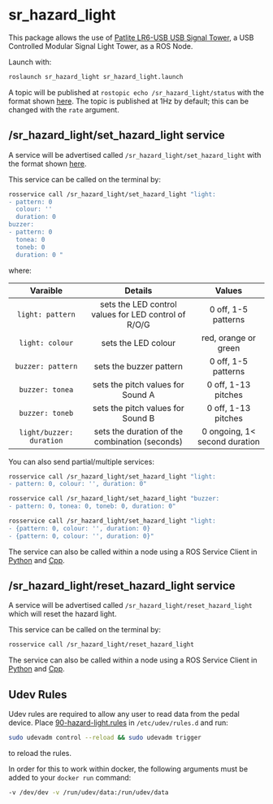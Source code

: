 # sr_hazard_light

This package allows the use of [Patlite LR6-USB USB Signal Tower](https://www.patlite.com/product/detail0000000689.html), a USB Controlled Modular Signal Light Tower, as a ROS Node.

Launch with:
```bash
roslaunch sr_hazard_light sr_hazard_light.launch
```

A topic will be published at `rostopic echo /sr_hazard_light/status` with the format shown [here](msg/Status.msg). The topic is published at 1Hz by default; this can be changed with the `rate` argument.

## /sr_hazard_light/set_hazard_light service

A service will be advertised called `/sr_hazard_light/set_hazard_light` with the format shown [here](srv/SetHazardLight.srv).

This service can be called on the terminal by: 

```bash 
rosservice call /sr_hazard_light/set_hazard_light "light:
- pattern: 0                                             
  colour: ''                                           
  duration: 0
buzzer:
- pattern: 0
  tonea: 0                                         
  toneb: 0
  duration: 0 "
```
where:

| Varaible | Details | Values |
| :-------------:|:-------------:|:-------------:|
| `light: pattern`| sets the LED control values for LED control of R/O/G | 0 off, 1-5 patterns |
| `light: colour` | sets the LED colour | red, orange or green         |
| `buzzer: pattern`  | sets the buzzer pattern  | 0 off, 1-5 patterns |
| `buzzer: tonea` | sets the pitch values for Sound A | 0 off, 1-13 pitches |
| `buzzer: toneb` | sets the pitch values for Sound B | 0 off, 1-13 pitches |
| `light/buzzer: duration`     | sets the duration of the combination (seconds) | 0 ongoing, 1< second duration  |

You can also send partial/multiple services:
```bash
rosservice call /sr_hazard_light/set_hazard_light "light:
- pattern: 0, colour: '', duration: 0"

rosservice call /sr_hazard_light/set_hazard_light "buzzer:
- pattern: 0, tonea: 0, toneb: 0, duration: 0"

rosservice call /sr_hazard_light/set_hazard_light "light:
- {pattern: 0, colour: '', duration: 0}
- {pattern: 0, colour: '', duration: 0}"
```

The service can also be called within a node using a ROS Service Client in [Python](http://wiki.ros.org/ROS/Tutorials/WritingServiceClient%28python%29) and [Cpp](http://wiki.ros.org/ROS/Tutorials/WritingServiceClient%28c%2B%2B%29).

## /sr_hazard_light/reset_hazard_light service

A service will be advertised called `/sr_hazard_light/reset_hazard_light` which will reset the hazard light.

This service can be called on the terminal by: 

```bash
rosservice call /sr_hazard_light/reset_hazard_light 
```

The service can also be called within a node using a ROS Service Client in [Python](http://wiki.ros.org/ROS/Tutorials/WritingServiceClient%28python%29) and [Cpp](http://wiki.ros.org/ROS/Tutorials/WritingServiceClient%28c%2B%2B%29).

## Udev Rules

Udev rules are required to allow any user to read data from the pedal device. Place [90-hazard-light.rules](90-hazard-light.rules) in `/etc/udev/rules.d` and run:

```bash
sudo udevadm control --reload && sudo udevadm trigger
```
to reload the rules.

In order for this to work within docker, the following arguments must be added to your `docker run` command:

```bash
-v /dev/dev -v /run/udev/data:/run/udev/data
```